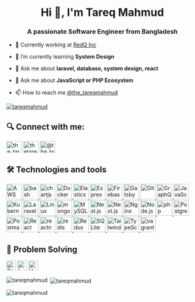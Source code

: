 <h1 align="center">Hi 👋, I'm Tareq Mahmud</h1>

<h3 align="center">A passionate Software Engineer from Bangladesh</h3>

- 🔭 Currently working at [RedQ Inc](https://redq.io/)

- 🌱 I’m currently learning **System Design**

- 💬 Ask me about **laravel, database, system design, react**

- 💬 Ask me about **JavaScript or PHP Ecosystem**

- 📫 How to reach me [@the_tareqmahmud](https://www.twitter.com/the_tareqmahmud)

<p align="left"> <a href="https://github.com/ryo-ma/github-profile-trophy"><img src="https://github-profile-trophy.vercel.app/?username=tareqmahmud" alt="tareqmahmud" /></a> </p>

## 🔍 Connect with me:

<p align="left">
<a href="https://twitter.com/the_tareqmahmud" target="blank"><img align="center" src="https://raw.githubusercontent.com/rahuldkjain/github-profile-readme-generator/master/src/images/icons/Social/twitter.svg" alt="the_tareqmahmud" height="30" width="40" /></a>
<a href="https://linkedin.com/in/thetareqmahmud" target="blank"><img align="center" src="https://raw.githubusercontent.com/rahuldkjain/github-profile-readme-generator/master/src/images/icons/Social/linked-in-alt.svg" alt="thetareqmahmud" height="30" width="40" /></a>
<a href="https://medium.com/@the_tareqmahmud" target="blank"><img align="center" src="https://raw.githubusercontent.com/rahuldkjain/github-profile-readme-generator/master/src/images/icons/Social/medium.svg" alt="@the_tareqmahmud" height="30" width="40" /></a>
</p>

## 🛠 Technologies and tools
<p align="left">
  <a href="https://aws.amazon.com" target="_blank" rel="noreferrer">
    <img width="40" src="https://user-images.githubusercontent.com/25181517/183896132-54262f2e-6d98-41e3-8888-e40ab5a17326.png" alt="AWS" title="AWS"/>
  </a>
  <a href="https://www.gnu.org/software/bash/" target="_blank" rel="noreferrer">
    <img width="40" src="https://user-images.githubusercontent.com/25181517/192158606-7c2ef6bd-6e04-47cf-b5bc-da2797cb5bda.png" alt="bash" title="bash"/>
  </a>
  <a href="https://www.chartjs.org" target="_blank" rel="noreferrer">
    <img src="https://www.chartjs.org/media/logo-title.svg" alt="chartjs" width="40" height="40"/>
  </a>
  <a href="https://www.docker.com/" target="_blank" rel="noreferrer">
    <img width="40" src="https://user-images.githubusercontent.com/25181517/117207330-263ba280-adf4-11eb-9b97-0ac5b40bc3be.png" alt="Docker" title="Docker"/>
  </a>
  <a href="https://www.elastic.co" target="_blank" rel="noreferrer">
    <img width="40" src="https://user-images.githubusercontent.com/25181517/183569191-f32cdf03-673f-4ae3-809b-3a8b376bb8a2.png" alt="Elasticsearch" title="Elasticsearch"/>
  </a>
  <a href="https://expressjs.com" target="_blank" rel="noreferrer">
    <img width="40" src="https://user-images.githubusercontent.com/25181517/183859966-a3462d8d-1bc7-4880-b353-e2cbed900ed6.png" alt="Express" title="Express"/>
  </a>
  <a href="https://firebase.google.com/" target="_blank" rel="noreferrer">
    <img width="40" src="https://user-images.githubusercontent.com/25181517/189716855-2c69ca7a-5149-4647-936d-780610911353.png" alt="Firebase" title="Firebase"/>
  </a>
  <a href="https://www.gatsbyjs.com/" target="_blank" rel="noreferrer">
    <img width="40" src="https://github.com/marwin1991/profile-technology-icons/assets/136815194/2bd495ca-29d8-4415-8e8c-a1979721816a" alt="Gatsby" title="Gatsby"/>
  </a>
  <a href="https://git-scm.com/" target="_blank" rel="noreferrer">
    <img width="40" src="https://user-images.githubusercontent.com/25181517/192108372-f71d70ac-7ae6-4c0d-8395-51d8870c2ef0.png" alt="Git" title="Git"/>
  </a>
  <a href="https://graphql.org" target="_blank" rel="noreferrer">
    <img width="40" src="https://user-images.githubusercontent.com/25181517/192107856-aa92c8b1-b615-47c3-9141-ed0d29a90239.png" alt="GraphQL" title="GraphQL"/>
  </a>
  <a href="https://developer.mozilla.org/en-US/docs/Web/JavaScript" target="_blank" rel="noreferrer">
    <img width="40" src="https://user-images.githubusercontent.com/25181517/117447155-6a868a00-af3d-11eb-9cfe-245df15c9f3f.png" alt="JavaScript" title="JavaScript"/>
  </a>
  <a href="https://kubernetes.io" target="_blank" rel="noreferrer">
    <img width="40" src="https://user-images.githubusercontent.com/25181517/182534006-037f08b5-8e7b-4e5f-96b6-5d2a5558fa85.png" alt="Kubernetes" title="Kubernetes"/>
  </a>
  <a href="https://laravel.com/" target="_blank" rel="noreferrer">
    <img width="40" src="https://github.com/marwin1991/profile-technology-icons/assets/25181517/afcf1c98-544e-41fb-bf44-edba5e62809a" alt="Laravel" title="Laravel"/>
  </a>
  <a href="https://www.linux.org/" target="_blank" rel="noreferrer">
    <img width="40" src="https://github.com/marwin1991/profile-technology-icons/assets/76662862/2481dc48-be6b-4ebb-9e8c-3b957efe69fa" alt="Linux" title="Linux"/>
  </a>
  <a href="https://www.mongodb.com/" target="_blank" rel="noreferrer">
    <img width="40" src="https://user-images.githubusercontent.com/25181517/182884177-d48a8579-2cd0-447a-b9a6-ffc7cb02560e.png" alt="mongoDB" title="mongoDB"/>
  </a>
  <a href="https://www.mysql.com/" target="_blank" rel="noreferrer">
    <img width="40" src="https://user-images.githubusercontent.com/25181517/183896128-ec99105a-ec1a-4d85-b08b-1aa1620b2046.png" alt="MySQL" title="MySQL"/>
  </a>
  <a href="https://nestjs.com/" target="_blank" rel="noreferrer">
    <img width="40" src="https://github.com/marwin1991/profile-technology-icons/assets/136815194/519bfaf3-c242-431e-a269-876979f05574" alt="Nest.js" title="Nest.js"/>
  </a>
  <a href="https://nextjs.org/" target="_blank" rel="noreferrer">
    <img width="40" src="https://github.com/marwin1991/profile-technology-icons/assets/136815194/5f8c622c-c217-4649-b0a9-7e0ee24bd704" alt="Next.js" title="Next.js"/>
  </a>
  <a href="https://www.nginx.com" target="_blank" rel="noreferrer">
    <img width="40" src="https://user-images.githubusercontent.com/25181517/183345125-9a7cd2e6-6ad6-436f-8490-44c903bef84c.png" alt="Nginx" title="Nginx"/>
  </a>
  <a href="https://nodejs.org" target="_blank" rel="noreferrer">
    <img width="40" src="https://user-images.githubusercontent.com/25181517/183568594-85e280a7-0d7e-4d1a-9028-c8c2209e073c.png" alt="Node.js" title="Node.js"/>
  </a>
  <a href="https://www.php.net" target="_blank" rel="noreferrer">
    <img width="40" src="https://github.com/marwin1991/profile-technology-icons/assets/76662862/dbbc299a-8356-45e4-9d2e-a6c21b4569cf" alt="php (elephpant)" title="php (elephpant)"/>
  </a>
  <a href="https://www.postgresql.org" target="_blank" rel="noreferrer">
    <img width="40" src="https://user-images.githubusercontent.com/25181517/117208740-bfb78400-adf5-11eb-97bb-09072b6bedfc.png" alt="PostgreSQL" title="PostgreSQL"/>
  </a>
  <a href="https://postman.com" target="_blank" rel="noreferrer">
    <img width="40" src="https://user-images.githubusercontent.com/25181517/192109061-e138ca71-337c-4019-8d42-4792fdaa7128.png" alt="Postman" title="Postman"/>
  </a>
  <a href="https://reactjs.org/" target="_blank" rel="noreferrer">
    <img width="40" src="https://user-images.githubusercontent.com/25181517/183897015-94a058a6-b86e-4e42-a37f-bf92061753e5.png" alt="React" title="React"/>
  </a>
  <a href="https://reactnative.dev/" target="_blank" rel="noreferrer">
    <img src="https://reactnative.dev/img/header_logo.svg" alt="reactnative" width="40" height="40"/>
  </a>
  <a href="https://redis.io" target="_blank" rel="noreferrer">
    <img width="40" src="https://user-images.githubusercontent.com/25181517/182884894-d3fa6ee0-f2b4-4960-9961-64740f533f2a.png" alt="redis" title="redis"/>
  </a>
  <a href="https://redux.js.org" target="_blank" rel="noreferrer">
    <img width="40" src="https://user-images.githubusercontent.com/25181517/187896150-cc1dcb12-d490-445c-8e4d-1275cd2388d6.png" alt="Redux" title="Redux"/>
  </a>
  <a href="https://www.sqlite.org/" target="_blank" rel="noreferrer">
    <img width="40" src="https://github.com/marwin1991/profile-technology-icons/assets/136815194/82df4543-236b-4e45-9604-5434e3faab17" alt="SQLite" title="SQLite"/>
  </a>
  <a href="https://tailwindcss.com/" target="_blank" rel="noreferrer">
    <img width="40" src="https://user-images.githubusercontent.com/25181517/202896760-337261ed-ee92-4979-84c4-d4b829c7355d.png" alt="Tailwind CSS" title="Tailwind CSS"/>
  </a>
  <a href="https://www.typescriptlang.org/" target="_blank" rel="noreferrer">
    <img width="40" src="https://user-images.githubusercontent.com/25181517/183890598-19a0ac2d-e88a-4005-a8df-1ee36782fde1.png" alt="TypeScript" title="TypeScript"/>
  </a>
  <a href="https://www.vagrantup.com/" target="_blank" rel="noreferrer">
    <img src="https://www.vectorlogo.zone/logos/vagrantup/vagrantup-icon.svg" alt="vagrant" width="40" height="40"/>
  </a>
</p>

## 🤔 Problem Solving

[<img src="https://img.shields.io/badge/Stack%20Overflow-282C34?logo=stackoverflow&logoColor=FE7A16" alt="Stack Overflow logo" title="Stack Overflow" height="25" />](https://stackoverflow.com/users/2158023/tareqmahmud) [<img src="https://img.shields.io/badge/LeetCode-282C34?logo=leetcode&logoColor=f79f1c" alt="Leet Code Logo" title="LeetCode" height="25" />](https://leetcode.com/tareqmahmud/) [<img src="https://img.shields.io/badge/HackerRank-282C34?logo=hackerrank" alt="Hackerrank" title="HackerRank" height="25" />](https://www.hackerrank.com/tareqmahmud)


<p><img align="left" src="https://github-readme-stats.vercel.app/api/top-langs?username=tareqmahmud&show_icons=true&locale=en&layout=compact" alt="tareqmahmud" /></p>

<p>&nbsp;<img align="center" src="https://github-readme-stats.vercel.app/api?username=tareqmahmud&show_icons=true&locale=en" alt="tareqmahmud" /></p>

<p><img align="center" src="https://github-readme-streak-stats.herokuapp.com/?user=tareqmahmud&" alt="tareqmahmud" /></p>
